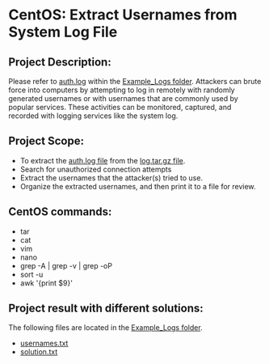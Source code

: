 # CentOS: Extract Usernames from System Log File

## Project Description:
Please refer to [auth.log](https://github.com/duncanchua91/CentOS-extract-usernames-from-system-log-file/blob/82c1e41c368e33595ced06e7b78a6202efb14446/Example_Logs/auth.log) within the [Example_Logs folder](https://github.com/duncanchua91/CentOS-extract-usernames-from-system-log-file/tree/main/Example_Logs). 
Attackers can brute force into computers by attempting to log in remotely with randomly generated usernames or with usernames that are commonly used by popular services. These activities can be monitored, captured, and recorded with logging services like the system log. 

## Project Scope:
* To extract the [auth.log file](https://github.com/duncanchua91/CentOS-extract-usernames-from-system-log-file/blob/82c1e41c368e33595ced06e7b78a6202efb14446/Example_Logs/auth.log) from the [log.tar.gz file](https://github.com/duncanchua91/CentOS-extract-usernames-from-system-log-file/blob/82c1e41c368e33595ced06e7b78a6202efb14446/Example_Logs/log.tar.gz).
* Search for unauthorized connection attempts
* Extract the usernames that the attacker(s) tried to use.
* Organize the extracted usernames, and then print it to a file for review.

## CentOS commands:
* tar
* cat
* vim
* nano
* grep -A | grep -v | grep -oP
* sort -u
* awk '{print $9}'

## Project result with different solutions:
The following files are located in the [Example_Logs folder](https://github.com/duncanchua91/CentOS-extract-usernames-from-system-log-file/tree/main/Example_Logs).
* [usernames.txt](https://github.com/duncanchua91/CentOS-extract-usernames-from-system-log-file/blob/82c1e41c368e33595ced06e7b78a6202efb14446/Example_Logs/usernames.txt)
* [solution.txt](https://github.com/duncanchua91/CentOS-extract-usernames-from-system-log-file/blob/82c1e41c368e33595ced06e7b78a6202efb14446/Example_Logs/solution.txt) 
